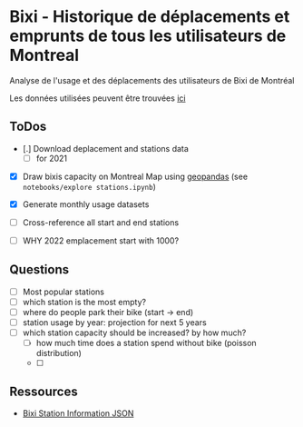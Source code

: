 # Bixi - Historique de déplacements et emprunts de tous les utilisateurs de Montreal

Analyse de l'usage et des déplacements des utilisateurs de Bixi de Montréal

Les données utilisées peuvent être trouvées [ici](https://bixi.com/fr/donnees-ouvertes)


## ToDos

- [.] Download deplacement and stations data
    - [ ] for 2021
- [X] Draw bixis capacity on Montreal Map using [geopandas](https://towardsdatascience.com/geopandas-101-plot-any-data-with-a-latitude-and-longitude-on-a-map-98e01944b972) (see `notebooks/explore stations.ipynb`)
- [X] Generate monthly usage datasets
- [ ] Cross-reference all start and end stations


- [ ] WHY 2022 emplacement start with 1000?


## Questions

- [ ] Most popular stations
- [ ] which station is the most empty?
- [ ] where do people park their bike (start -> end)
- [ ] station usage by year: projection for next 5 years
- [ ] which station capacity should be increased? by how much?
    - [ ] how much time does a station spend without bike (poisson distribution)
    - [ ] 


## Ressources

- [Bixi Station Information JSON](https://gbfs.velobixi.com/gbfs/en/station_information.json)


